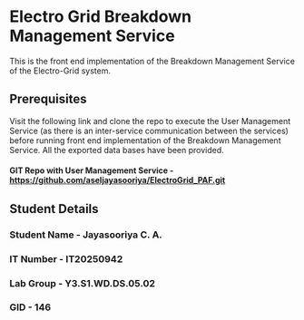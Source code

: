 # Electro Grid Breakdown Management Service
This is the front end implementation of the Breakdown Management Service of the Electro-Grid system.

## Prerequisites
Visit the following link and clone the repo to execute the User Management Service (as there is an inter-service communication between the services)
before running front end implementation of the Breakdown Management Service. All the exported data bases have been provided.

#### GIT Repo with User Management Service - https://github.com/aseljayasooriya/ElectroGrid_PAF.git

## Student Details
### Student Name - Jayasooriya C. A.
### IT Number - IT20250942
### Lab Group - Y3.S1.WD.DS.05.02
### GID - 146
